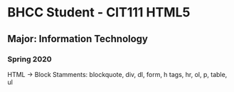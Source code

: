 # BHCC Student - CIT111 HTML5
## Major: Information Technology
### Spring 2020


HTML -> Block Stamments: blockquote, div, dl, form, h tags, hr, ol, p, table, ul
